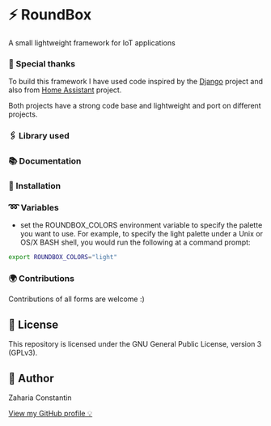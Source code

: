 # ⚡ RoundBox

A small lightweight framework for IoT applications

### 🎈 Special thanks
To build this framework I have used code inspired by the [Django](https://github.com/django/django) project and also
from [Home Assistant](https://github.com/home-assistant/core) project.

Both projects have a strong code base and lightweight and port on different projects.

### 🖇 Library used

### 📚 Documentation

### 🔧 Installation

### ➿ Variables

- set the ROUNDBOX_COLORS environment variable to specify the palette you want to use. For example,
to specify the light palette under a Unix or OS/X BASH shell, you would run the following at a command prompt:
```bash
export ROUNDBOX_COLORS="light"
```

### 🌍 Contributions

Contributions of all forms are welcome :)

## 📝 License

This repository is licensed under the GNU General Public License, version 3 (GPLv3).

## 👀 Author

Zaharia Constantin

[View my GitHub profile 💡](https://github.com/soulraven)
